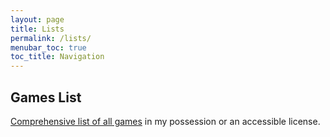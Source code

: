 ```yaml
---
layout: page
title: Lists
permalink: /lists/
menubar_toc: true
toc_title: Navigation
---
```


## Games List

[Comprehensive list of all games](./games/) in my possession or an accessible license.

